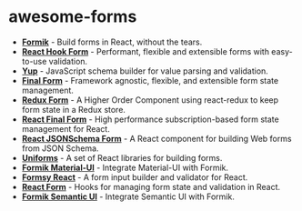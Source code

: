 # awesome-forms

* [**Formik**](https://github.com/jaredpalmer/formik) - Build forms in React, without the tears.
* [**React Hook Form**](https://github.com/react-hook-form/react-hook-form) - Performant, flexible and extensible forms with easy-to-use validation.
* [**Yup**](https://github.com/jquense/yup) - JavaScript schema builder for value parsing and validation.
* [**Final Form**](https://github.com/final-form/final-form) - Framework agnostic, flexible, and extensible form state management.
* [**Redux Form**](https://github.com/redux-form/redux-form) - A Higher Order Component using react-redux to keep form state in a Redux store.
* [**React Final Form**](https://github.com/final-form/react-final-form) - High performance subscription-based form state management for React.
* [**React JSONSchema Form**](https://github.com/rjsf-team/react-jsonschema-form) - A React component for building Web forms from JSON Schema.
* [**Uniforms**](https://github.com/vazco/uniforms) - A set of React libraries for building forms.
* [**Formik Material-UI**](https://github.com/stackworx/formik-material-ui) - Integrate Material-UI with Formik.
* [**Formsy React**](https://github.com/formsy/formsy-react) - A form input builder and validator for React.
* [**React Form**](https://github.com/tannerlinsley/react-form) - Hooks for managing form state and validation in React.
* [**Formik Semantic UI**](https://github.com/semantic-ui-react-formik/semantic-ui-react-formik) - Integrate Semantic UI with Formik.
